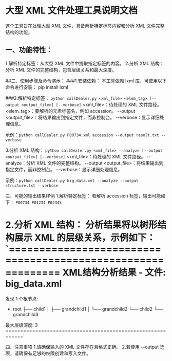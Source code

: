 # 大型 XML 文件处理工具说明文档

这个工具旨在处理大型 XML 文件，具备解析特定标签内容和分析 XML 文件完整结构的功能。


## 一、功能特性：
1.解析特定标签：从大型 XML 文件中提取指定标签的内容。
2.分析 XML 结构：分析 XML 文件的完整结构，包含层级关系和最大深度。



##二、使用步骤及命令演示：
###1.安装依赖：
本工具依赖 lxml 库，可使用以下命令进行安装：
pip install lxml

###2.解析特定标签：
`python callDealer.py <xml_file> <elem_tag> [--output <output_file>] [--verbose]`
<xml_file>：待处理的 XML 文件路径。
<elem_tag>：要解析的元素标签名，例如 accession。
--output <output_file>：将结果输出到指定文件，而非控制台。
--verbose：显示详细处理信息。

示例：`python callDealer.py P00734.xml accession --output result.txt --verbose`


3.分析 XML 结构：
`python callDealer.py <xml_file> --analyze [--output <output_file>] [--verbose]`
<xml_file>：待处理的 XML 文件路径。
--analyze：分析 XML 文件的完整结构。
--output <output_file>：将结果输出到指定文件，而非控制台。
--verbose：显示详细处理信息。

示例：`python callDealer.py big_data.xml --analyze --output structure.txt --verbose`



三、可能的输出结果样例
1.解析特定标签：
若解析 accession 标签，输出可能如下：
`P00734
P01234
P02345`

2.分析 XML 结构：
分析结果将以树形结构展示 XML 的层级关系，示例如下：
`============================================================
XML结构分析结果 - 文件: big_data.xml
============================================================

发现 1 个根节点:
  - root
    ├── child1
    │   ├── grandchild1
    │   └── grandchild2
    └── child2
        └── grandchild3

最大层级深度: 3
============================================================`



四、注意事项
1.请确保输入的 XML 文件存在且格式正确。
2.若使用 --output 选项，请确保有足够的权限创建和写入文件。